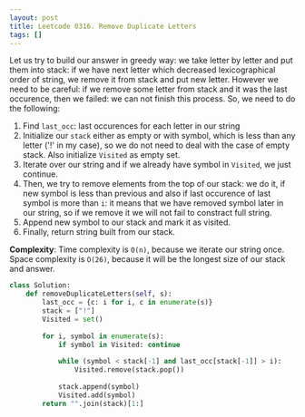 ```yaml
---
layout: post
title: Leetcode 0316. Remove Duplicate Letters
tags: []
---
```


Let us try to build our answer in greedy way: we take letter by letter and put them into stack: if we have next letter which decreased lexicographical order of string, we remove it from stack and put new letter. However we need to be careful: if we remove some letter from stack and it was the last occurence, then we failed: we can not finish this process. So, we need to do the following:

1. Find `last_occ`: last occurences for each letter in our string
2. Initialize our `stack` either as empty or with symbol, which is less than any letter ('!' in my case), so we do not need to deal with the case of empty stack. Also initialize `Visited` as empty set.
3. Iterate over our string and if we already have symbol in `Visited`, we just continue.
4. Then, we try to remove elements from the top of our stack: we do it, if new symbol is less than previous and also if last occurence of last symbol is more than `i`: it means that we have removed symbol later in our string, so if we remove it we will not fail to constract full string.
5. Append new symbol to our stack and mark it as visited.
6. Finally, return string built from our stack.

**Complexity**: Time complexity is `O(n)`, because we iterate our string once. Space complexity is `O(26)`, because it will be the longest size of our stack and answer.

```python
class Solution:
    def removeDuplicateLetters(self, s):
        last_occ = {c: i for i, c in enumerate(s)}
        stack = ["!"]
        Visited = set()
        
        for i, symbol in enumerate(s):
            if symbol in Visited: continue
            
            while (symbol < stack[-1] and last_occ[stack[-1]] > i):
                Visited.remove(stack.pop())
           
            stack.append(symbol)
            Visited.add(symbol)        
        return "".join(stack)[1:]
```
